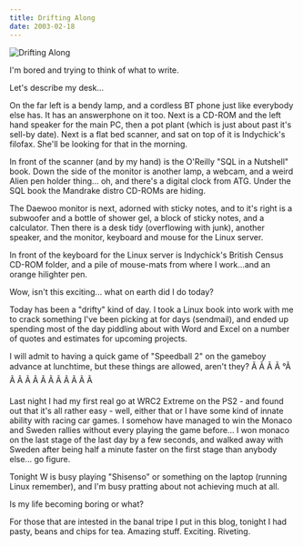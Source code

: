 ```yaml
---
title: Drifting Along
date: 2003-02-18
---
```


![Drifting Along](https://source.unsplash.com/DWyRC2juMgs/1600x900)

I'm bored and trying to think of what to write.

Let's describe my desk...

On the far left is a bendy lamp, and a cordless BT phone just like everybody else has. It has an answerphone on it too. Next is a CD-ROM and the left hand speaker for the main PC, then a pot plant (which is just about past it's sell-by date). Next is a flat bed scanner, and sat on top of it is Indychick's filofax. She'll be looking for that in the morning.

In front of the scanner (and by my hand) is the O'Reilly "SQL in a Nutshell" book. Down the side of the monitor is another lamp, a webcam, and a weird Alien pen holder thing... oh, and there's a digital clock from ATG. Under the SQL book the Mandrake distro CD-ROMs are hiding.

The Daewoo monitor is next, adorned with sticky notes, and to it's right is a subwoofer and a bottle of shower gel, a block of sticky notes, and a calculator. Then there is a desk tidy (overflowing with junk), another speaker, and the monitor, keyboard and mouse for the Linux server.

In front of the keyboard for the Linux server is Indychick's British Census CD-ROM folder, and a pile of mouse-mats from where I work...and an orange hilighter pen.

Wow, isn't this exciting... what on earth did I do today?

Today has been a "drifty" kind of day. I took a Linux book into work with me to crack something I've been picking at for days (sendmail), and ended up spending most of the day piddling about with Word and Excel on a number of quotes and estimates for upcoming projects.

I will admit to having a quick game of "Speedball 2" on the gameboy advance at lunchtime, but these things are allowed, aren't they? Ã Ã Ã Ã °Ã Ã Ã Ã Ã Ã Ã Ã Ã Ã Ã Ã 

Last night I had my first real go at WRC2 Extreme on the PS2 - and found out that it's all rather easy - well, either that or I have some kind of innate ability with racing car games. I somehow have managed to win the Monaco and Sweden rallies without every playing the game before... I won monaco on the last stage of the last day by a few seconds, and walked away with Sweden after being half a minute faster on the first stage than anybody else... go figure.

Tonight W is busy playing "Shisenso" or something on the laptop (running Linux remember), and I'm busy pratting about not achieving much at all.

Is my life becoming boring or what?

For those that are intested in the banal tripe I put in this blog, tonight I had pasty, beans and chips for tea. Amazing stuff. Exciting. Riveting.